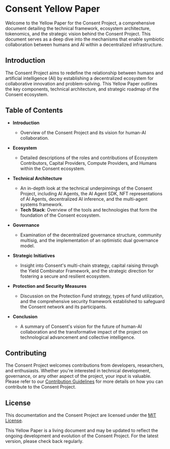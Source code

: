 # Consent Yellow Paper

Welcome to the Yellow Paper for the Consent Project, a comprehensive document detailing the technical framework, ecosystem architecture, tokenomics, and the strategic vision behind the Consent Project. This document serves as a deep dive into the mechanisms that enable symbiotic collaboration between humans and AI within a decentralized infrastructure.

## Introduction

The Consent Project aims to redefine the relationship between humans and artificial intelligence (AI) by establishing a decentralized ecosystem for collaborative innovation and problem-solving. This Yellow Paper outlines the key components, technical architecture, and strategic roadmap of the Consent ecosystem.

## Table of Contents

- **Introduction**
  - Overview of the Consent Project and its vision for human-AI collaboration.
  
- **Ecosystem**
  - Detailed descriptions of the roles and contributions of Ecosystem Contributors, Capital Providers, Compute Providers, and Humans within the Consent ecosystem.

- **Technical Architecture**
  - An in-depth look at the technical underpinnings of the Consent Project, including AI Agents, the AI Agent SDK, NFT representations of AI Agents, decentralized AI inference, and the multi-agent systems framework.
  - **Tech Stack**: Overview of the tools and technologies that form the foundation of the Consent ecosystem.

- **Governance**
  - Examination of the decentralized governance structure, community multisig, and the implementation of an optimistic dual governance model.
  
- **Strategic Initiatives**
  - Insight into Consent's multi-chain strategy, capital raising through the Yield Combinator Framework, and the strategic direction for fostering a secure and resilient ecosystem.
  
- **Protection and Security Measures**
  - Discussion on the Protection Fund strategy, types of fund utilization, and the comprehensive security framework established to safeguard the Consent network and its participants.

- **Conclusion**
  - A summary of Consent's vision for the future of human-AI collaboration and the transformative impact of the project on technological advancement and collective intelligence.

## Contributing

The Consent Project welcomes contributions from developers, researchers, and enthusiasts. Whether you're interested in technical development, governance, or any other aspect of the project, your input is valuable. Please refer to our [Contribution Guidelines](CONTRIBUTING.md) for more details on how you can contribute to the Consent Project.

## License

This documentation and the Consent Project are licensed under the [MIT License](LICENSE.md).

This Yellow Paper is a living document and may be updated to reflect the ongoing development and evolution of the Consent Project. For the latest version, please check back regularly.

